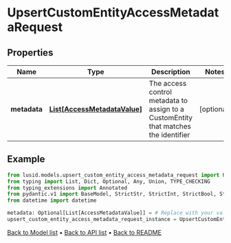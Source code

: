 # UpsertCustomEntityAccessMetadataRequest

## Properties
Name | Type | Description | Notes
------------ | ------------- | ------------- | -------------
**metadata** | [**List[AccessMetadataValue]**](AccessMetadataValue.md) | The access control metadata to assign to a CustomEntity that matches the identifier | [optional] 
## Example

```python
from lusid.models.upsert_custom_entity_access_metadata_request import UpsertCustomEntityAccessMetadataRequest
from typing import List, Dict, Optional, Any, Union, TYPE_CHECKING
from typing_extensions import Annotated
from pydantic.v1 import BaseModel, StrictStr, StrictInt, StrictBool, StrictFloat, StrictBytes, Field, validator, ValidationError, conlist, constr
from datetime import datetime

metadata: Optional[List[AccessMetadataValue]] = # Replace with your value
upsert_custom_entity_access_metadata_request_instance = UpsertCustomEntityAccessMetadataRequest(metadata=metadata)

```

[Back to Model list](../README.md#documentation-for-models) &#8226; [Back to API list](../README.md#documentation-for-api-endpoints) &#8226; [Back to README](../README.md)

